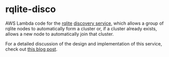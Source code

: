 # rqlite-disco
AWS Lambda code for the [rqlite](https://github.com/rqlite/rqlite) [discovery service](https://github.com/rqlite/rqlite-disco/blob/master/DISCOVERY.md), which allows a group of rqlite nodes to automatically form a cluster or, if a cluster already exists, allows a new node to automatically join that cluster.

For a detailed discussion of the design and implementation of this service, check out [this blog post](http://www.philipotoole.com/building-a-cluster-discovery-service-with-aws-lambda-and-dynamodb/).

